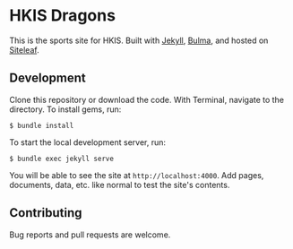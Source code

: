 # HKIS Dragons

This is the sports site for HKIS. Built with [Jekyll](https://jekyllrb.com/), [Bulma](https://bulma.io/), and hosted on [Siteleaf](https://www.siteleaf.com/).

## Development

Clone this repository or download the code. With Terminal, navigate to the directory. To install gems, run:

    $ bundle install

To start the local development server, run:

    $ bundle exec jekyll serve

You will be able to see the site at `http://localhost:4000`. Add pages, documents, data, etc. like normal to test the site's contents.

## Contributing

Bug reports and pull requests are welcome.

